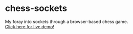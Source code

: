 # chess-sockets
My foray into sockets through a browser-based chess game.  
[Click here for live demo!](https://chess-sockets.herokuapp.com/)
